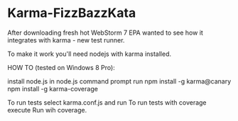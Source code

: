Karma-FizzBazzKata
==================

After downloading fresh hot WebStorm 7 EPA wanted to see how it integrates with karma - new test runner.

To make it work you'll need nodejs with karma installed.

HOW TO (tested on Windows 8 Pro):

 install node.js
 in node.js command prompt run
 npm install -g karma@canary
 npm install -g karma-coverage

To run tests select karma.conf.js and run
To run tests with coverage execute Run wih coverage.
